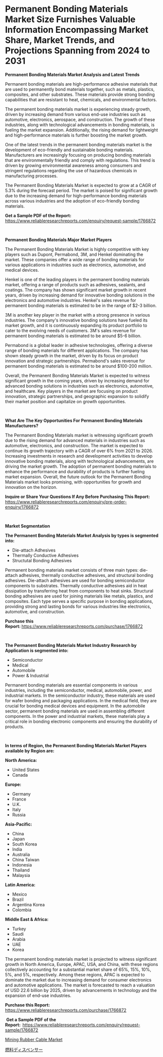 <p><h1>Permanent Bonding Materials Market Size Furnishes Valuable Information Encompassing Market Share, Market Trends, and Projections Spanning from 2024 to 2031</h1></p><p><strong>Permanent Bonding Materials Market Analysis and Latest Trends</strong></p>
<p><p>Permanent bonding materials are high-performance adhesive materials that are used to permanently bond materials together, such as metals, plastics, composites, and other substrates. These materials provide strong bonding capabilities that are resistant to heat, chemicals, and environmental factors.</p><p>The permanent bonding materials market is experiencing steady growth, driven by increasing demand from various end-use industries such as automotive, electronics, aerospace, and construction. The growth of these industries, along with technological advancements in bonding materials, is fueling the market expansion. Additionally, the rising demand for lightweight and high-performance materials is further boosting the market growth.</p><p>One of the latest trends in the permanent bonding materials market is the development of eco-friendly and sustainable bonding materials. Manufacturers are increasingly focusing on producing bonding materials that are environmentally friendly and comply with regulations. This trend is driven by growing environmental awareness among consumers and stringent regulations regarding the use of hazardous chemicals in manufacturing processes.</p><p>The Permanent Bonding Materials Market is expected to grow at a CAGR of 5.3% during the forecast period. The market is poised for significant growth due to the increasing demand for high-performance bonding materials across various industries and the adoption of eco-friendly bonding materials.</p></p>
<p><strong>Get a Sample PDF of the Report:&nbsp;</strong> <a href="https://www.reliableresearchreports.com/enquiry/request-sample/1766872">https://www.reliableresearchreports.com/enquiry/request-sample/1766872</a></p>
<p>&nbsp;</p>
<p><strong>Permanent Bonding Materials Major Market Players</strong></p>
<p><p>The Permanent Bonding Materials Market is highly competitive with key players such as Dupont, Permabond, 3M, and Henkel dominating the market. These companies offer a wide range of bonding materials for various applications in industries such as electronics, automotive, and medical devices.</p><p>Henkel is one of the leading players in the permanent bonding materials market, offering a range of products such as adhesives, sealants, and coatings. The company has shown significant market growth in recent years, driven by increasing demand for innovative bonding solutions in the electronics and automotive industries. Henkel's sales revenue for permanent bonding materials is estimated to be in the range of $2-3 billion.</p><p>3M is another key player in the market with a strong presence in various industries. The company's innovative bonding solutions have fueled its market growth, and it is continuously expanding its product portfolio to cater to the evolving needs of customers. 3M's sales revenue for permanent bonding materials is estimated to be around $5-6 billion.</p><p>Permabond is a global leader in adhesive technologies, offering a diverse range of bonding materials for different applications. The company has shown steady growth in the market, driven by its focus on product innovation and strategic partnerships. Permabond's sales revenue for permanent bonding materials is estimated to be around $100-200 million.</p><p>Overall, the Permanent Bonding Materials Market is expected to witness significant growth in the coming years, driven by increasing demand for advanced bonding solutions in industries such as electronics, automotive, and healthcare. Key players in the market are focusing on product innovation, strategic partnerships, and geographic expansion to solidify their market position and capitalize on growth opportunities.</p></p>
<p>&nbsp;</p>
<p><strong>What Are The Key Opportunities For Permanent Bonding Materials Manufacturers?</strong></p>
<p><p>The Permanent Bonding Materials market is witnessing significant growth due to the rising demand for advanced materials in industries such as automotive, electronics, and construction. The market is expected to continue its growth trajectory with a CAGR of over 6% from 2021 to 2026. Increasing investments in research and development activities to develop innovative bonding materials, along with technological advancements, are driving the market growth. The adoption of permanent bonding materials to enhance the performance and durability of products is further fueling market expansion. Overall, the future outlook for the Permanent Bonding Materials market looks promising, with opportunities for growth and innovation on the horizon.</p></p>
<p><strong>Inquire or Share Your Questions If Any Before Purchasing This Report:</strong> <a href="https://www.reliableresearchreports.com/enquiry/pre-order-enquiry/1766872">https://www.reliableresearchreports.com/enquiry/pre-order-enquiry/1766872</a></p>
<p>&nbsp;</p>
<p><strong>Market Segmentation</strong></p>
<p><strong>The Permanent Bonding Materials Market Analysis by types is segmented into:</strong></p>
<p><ul><li>Die-attach Adhesives</li><li>Thermally Conductive Adhesives</li><li>Structutal Bonding Adhesives</li></ul></p>
<p><p>Permanent bonding materials market consists of three main types: die-attach adhesives, thermally conductive adhesives, and structural bonding adhesives. Die-attach adhesives are used for bonding semiconductor components to substrates. Thermally conductive adhesives aid in heat dissipation by transferring heat from components to heat sinks. Structural bonding adhesives are used for joining materials like metals, plastics, and composites. Each type serves a specific purpose in bonding applications, providing strong and lasting bonds for various industries like electronics, automotive, and construction.</p></p>
<p><strong>Purchase this Report:&nbsp;</strong><a href="https://www.reliableresearchreports.com/purchase/1766872">https://www.reliableresearchreports.com/purchase/1766872</a></p>
<p>&nbsp;</p>
<p><strong>The Permanent Bonding Materials Market Industry Research by Application is segmented into:</strong></p>
<p><ul><li>Semiconductor</li><li>Medical</li><li>Automobile</li><li>Power & Industrial</li></ul></p>
<p><p>Permanent bonding materials are essential components in various industries, including the semiconductor, medical, automobile, power, and industrial markets. In the semiconductor industry, these materials are used for wafer bonding and packaging applications. In the medical field, they are crucial for bonding medical devices and equipment. In the automobile sector, permanent bonding materials are used in assembling different components. In the power and industrial markets, these materials play a critical role in bonding electronic components and ensuring the durability of products.</p></p>
<p>&nbsp;</p>
<p><strong>In terms of Region, the Permanent Bonding Materials Market Players available by Region are:</strong></p>
<p>
    <p> <strong> North America: </strong>
        <ul>
            <li>United States</li>
            <li>Canada</li>
        </ul>
        </p> 
    <p> <strong> Europe: </strong>
        <ul>
            <li>Germany</li>
            <li>France</li>
            <li>U.K.</li>
            <li>Italy</li>
            <li>Russia</li>
        </ul>
        </p> 
    <p> <strong> Asia-Pacific: </strong>
        <ul>
            <li>China</li>
            <li>Japan</li>
            <li>South Korea</li>
            <li>India</li>
            <li>Australia</li>
            <li>China Taiwan</li>
            <li>Indonesia</li>
            <li>Thailand</li>
            <li>Malaysia</li>
        </ul>
        </p> 
    <p> <strong> Latin America: </strong>
        <ul>
            <li>Mexico</li>
            <li>Brazil</li>
            <li>Argentina Korea</li>
            <li>Colombia</li>
        </ul>
        </p> 
    <p> <strong> Middle East & Africa: </strong>
        <ul>
            <li>Turkey</li>
            <li>Saudi</li>
            <li>Arabia</li>
            <li>UAE</li>
            <li>Korea</li>
        </ul>
    </p>
    </p>
<p><p>The permanent bonding materials market is projected to witness significant growth in North America, Europe, APAC, USA, and China, with these regions collectively accounting for a substantial market share of 65%, 15%, 10%, 5%, and 5%, respectively. Among these regions, APAC is expected to dominate the market due to increasing demand for consumer electronics and automotive applications. The market is forecasted to reach a valuation of USD 22.6 billion by 2025, driven by advancements in technology and the expansion of end-use industries.</p></p>
<p><strong>Purchase this Report: </strong><a href="https://www.reliableresearchreports.com/purchase/1766872">https://www.reliableresearchreports.com/purchase/1766872</a></p>
<p>&nbsp;<strong>Get a Sample PDF of the Report:&nbsp;&nbsp;</strong><a href="https://www.reliableresearchreports.com/enquiry/request-sample/1766872">https://www.reliableresearchreports.com/enquiry/request-sample/1766872</a></p>
<p><strong></strong></p>
<p><p><a href="https://github.com/CliffMedina6/Market-Research-Report-List-3/blob/main/mining-rubber-cable-market.md">Mining Rubber Cable Market</a></p><p><a href="https://github.com/mreklxf44233/Market-Research-Report-List-1/blob/main/3348135722.md">燃料ディスペンサー</a></p></p>